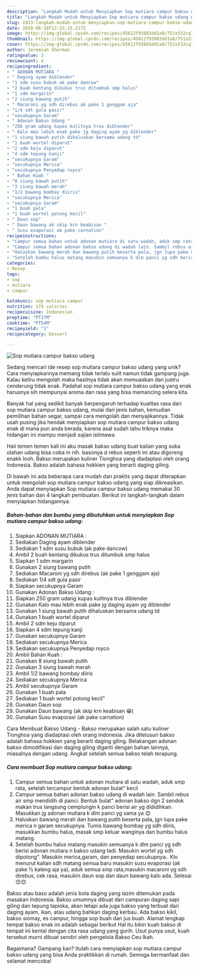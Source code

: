 ```yaml
---
description: "Langkah Mudah untuk Menyiapkan Sop mutiara campur bakso udang Anti Gagal"
title: "Langkah Mudah untuk Menyiapkan Sop mutiara campur bakso udang Anti Gagal"
slug: 1933-langkah-mudah-untuk-menyiapkan-sop-mutiara-campur-bakso-udang-anti-gagal
date: 2020-06-18T12:33:15.217Z
image: https://img-global.cpcdn.com/recipes/45812f93883dd1a8/751x532cq70/sop-mutiara-campur-bakso-udang-foto-resep-utama.jpg
thumbnail: https://img-global.cpcdn.com/recipes/45812f93883dd1a8/751x532cq70/sop-mutiara-campur-bakso-udang-foto-resep-utama.jpg
cover: https://img-global.cpcdn.com/recipes/45812f93883dd1a8/751x532cq70/sop-mutiara-campur-bakso-udang-foto-resep-utama.jpg
author: Jeremiah Sherman
ratingvalue: 3
reviewcount: 4
recipeingredient:
- " ADONAN MUTIARA "
- " Daging ayam diblender"
- "1 sdm susu bubuk ak pake dancow"
- "2 buah kentang dikukus trus ditumbuk smp halus"
- "1 sdm margarin"
- "2 siung bawang putih"
- " Macaroni yg sdh direbus ak pake 1 genggam aja"
- "1/4 sdt gula pasir"
- "secukupnya Garam"
- " Adonan Bakso Udang "
- "250 gram udang kupas kulitnya trus diblender"
- " Kalo mau lebih enak pake jg daging ayam yg diblender"
- "1 siung bawah putih dihaluskan bersama udang td"
- "1 buah wortel diparut"
- "2 sdm keju diparut"
- "4 sdm tepung kanji"
- "secukupnya Garam"
- "secukupnya Merica"
- "secukupnya Penyedap royco"
- " Bahan Kuah "
- "8 siung bawah putih"
- "3 siung bawah merah"
- "1/2 bawang bombay diiris"
- "secukupnya Merica"
- "secukupnya Garam"
- "1 buah pala"
- "1 buah wortel potong kecil"
- " Daun sop"
- " Daun bawang ak skip krn keabisan "
- " Susu evaporasi ak pake carnation"
recipeinstructions:
- "Campur semua bahan untuk adonan mutiara di satu wadah, aduk smp rata, setelah tercampur bentuk adonan bulat&#34; kecil"
- "Campur semua bahan adonan bakso udang di wadah lain. Sambil rebus air smp mendidih di panci. Bentuk bulat&#34; adonan bakso dgn 2 sendok makan trus langsung cemplungin k panci berisi air yg dididihkan. Masukkan jg adonan mutiara k dlm panci yg sama ya 😊"
- "Haluskan bawang merah dan bawang putih beserta pala, jgn lupa pake merica n garam secukupnya. Tumis bawang bombay yg sdh diiris, masukkan bumbu halus, masak smp keluar wanginya dan bumbu halus matang."
- "Setelah bumbu halus matang masukin semuanya k dlm panci yg sdh berisi adonan mutiara n bakso udang tadi. Masukin wortel yg sdh dipotong&#34;. Masukin merica,garam, dan penyedap secukupnya.. Klo menurut kalian sdh matang semua baru masukin susu evaporasi (ak pake ½ kaleng aja ya), aduk semua smp rata,masukin macaroni yg sdh direbus, cek rasa, masukin daun sop dan daun bawang kalo ada. Selesai 😊😊"
categories:
- Resep
tags:
- sop
- mutiara
- campur

katakunci: sop mutiara campur 
nutrition: 174 calories
recipecuisine: Indonesian
preptime: "PT17M"
cooktime: "PT54M"
recipeyield: "1"
recipecategory: Dessert

---
```



![Sop mutiara campur bakso udang](https://img-global.cpcdn.com/recipes/45812f93883dd1a8/751x532cq70/sop-mutiara-campur-bakso-udang-foto-resep-utama.jpg)

Sedang mencari ide resep sop mutiara campur bakso udang yang unik? Cara menyiapkannya memang tidak terlalu sulit namun tidak gampang juga. Kalau keliru mengolah maka hasilnya tidak akan memuaskan dan justru cenderung tidak enak. Padahal sop mutiara campur bakso udang yang enak harusnya sih mempunyai aroma dan rasa yang bisa memancing selera kita.

Banyak hal yang sedikit banyak berpengaruh terhadap kualitas rasa dari sop mutiara campur bakso udang, mulai dari jenis bahan, kemudian pemilihan bahan segar, sampai cara mengolah dan menyajikannya. Tidak usah pusing jika hendak menyiapkan sop mutiara campur bakso udang enak di mana pun anda berada, karena asal sudah tahu triknya maka hidangan ini mampu menjadi sajian istimewa.

Haii temen temen kali ini aku masak bakso udang buat kalian yang suka olahan udang bisa coba in nih. basonya d rebus seperti ini atau digoreng enakk looh. Bakso merupakan kuliner Tionghoa yang diadaptasi oleh orang Indonesia. Bakso adalah bahasa hokkien yang berarti daging giling.


Di bawah ini ada beberapa cara mudah dan praktis yang dapat diterapkan untuk mengolah sop mutiara campur bakso udang yang siap dikreasikan. Anda dapat menyiapkan Sop mutiara campur bakso udang memakai 30 jenis bahan dan 4 langkah pembuatan. Berikut ini langkah-langkah dalam menyiapkan hidangannya.

<!--inarticleads1-->

##### Bahan-bahan dan bumbu yang dibutuhkan untuk menyiapkan Sop mutiara campur bakso udang:

1. Siapkan  ADONAN MUTIARA :
1. Sediakan  Daging ayam diblender
1. Sediakan 1 sdm susu bubuk (ak pake dancow)
1. Ambil 2 buah kentang dikukus trus ditumbuk smp halus
1. Siapkan 1 sdm margarin
1. Gunakan 2 siung bawang putih
1. Sediakan  Macaroni yg sdh direbus (ak pake 1 genggam aja)
1. Sediakan 1/4 sdt gula pasir
1. Siapkan secukupnya Garam
1. Gunakan  Adonan Bakso Udang :
1. Siapkan 250 gram udang kupas kulitnya trus diblender
1. Gunakan  Kalo mau lebih enak pake jg daging ayam yg diblender
1. Gunakan 1 siung bawah putih dihaluskan bersama udang td
1. Gunakan 1 buah wortel diparut
1. Ambil 2 sdm keju diparut
1. Siapkan 4 sdm tepung kanji
1. Gunakan secukupnya Garam
1. Sediakan secukupnya Merica
1. Sediakan secukupnya Penyedap royco
1. Ambil  Bahan Kuah :
1. Gunakan 8 siung bawah putih
1. Gunakan 3 siung bawah merah
1. Ambil 1/2 bawang bombay diiris
1. Sediakan secukupnya Merica
1. Ambil secukupnya Garam
1. Gunakan 1 buah pala
1. Sediakan 1 buah wortel potong kecil&#34;
1. Gunakan  Daun sop
1. Gunakan  Daun bawang (ak skip krn keabisan 😁)
1. Gunakan  Susu evaporasi (ak pake carnation)


Cara Membuat Bakso Udang - Bakso merupakan salah satu kuliner Tionghoa yang diadaptasi oleh orang Indonesia. Jika ditelusuri bakso adalah bahasa hokkien yang berarti daging giling. Belakangan adonan bakso dimodifikasi dan daging giling diganti dengan bahan lainnya, miasalnya dengan udang. Angkat setelah semua bakso telah terapung. 

<!--inarticleads2-->

##### Cara membuat Sop mutiara campur bakso udang:

1. Campur semua bahan untuk adonan mutiara di satu wadah, aduk smp rata, setelah tercampur bentuk adonan bulat&#34; kecil
1. Campur semua bahan adonan bakso udang di wadah lain. Sambil rebus air smp mendidih di panci. Bentuk bulat&#34; adonan bakso dgn 2 sendok makan trus langsung cemplungin k panci berisi air yg dididihkan. Masukkan jg adonan mutiara k dlm panci yg sama ya 😊
1. Haluskan bawang merah dan bawang putih beserta pala, jgn lupa pake merica n garam secukupnya. Tumis bawang bombay yg sdh diiris, masukkan bumbu halus, masak smp keluar wanginya dan bumbu halus matang.
1. Setelah bumbu halus matang masukin semuanya k dlm panci yg sdh berisi adonan mutiara n bakso udang tadi. Masukin wortel yg sdh dipotong&#34;. Masukin merica,garam, dan penyedap secukupnya.. Klo menurut kalian sdh matang semua baru masukin susu evaporasi (ak pake ½ kaleng aja ya), aduk semua smp rata,masukin macaroni yg sdh direbus, cek rasa, masukin daun sop dan daun bawang kalo ada. Selesai 😊😊


Bakso atau baso adalah jenis bola daging yang lazim ditemukan pada masakan Indonesia. Bakso umumnya dibuat dari campuran daging sapi giling dan tepung tapioka, akan tetapi ada juga bakso yang terbuat dari daging ayam, ikan, atau udang bahkan daging kerbau. Ada bakso kikil, bakso siomay, es campur, hingga sop buah dan jus buah. Alamat lengkap tempat bakso enak ini adalah sebagai berikut Hal itu bikin kuah bakso di tempat ini kental dengan cita rasa udang yang gurih. Usut punya usut, kuah tersebut murni dibuat sendiri oleh pengelola Bakso Ceu Ikah. 

Bagaimana? Gampang kan? Itulah cara menyiapkan sop mutiara campur bakso udang yang bisa Anda praktikkan di rumah. Semoga bermanfaat dan selamat mencoba!
